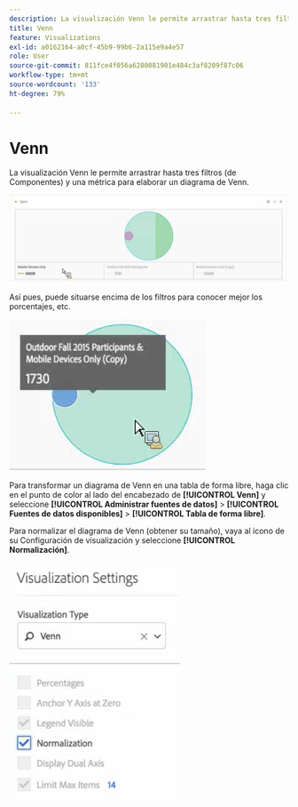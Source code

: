 ```yaml
---
description: La visualización Venn le permite arrastrar hasta tres filtros (de Componentes) y una métrica para elaborar un diagrama de Venn.
title: Venn
feature: Visualizations
exl-id: a0162164-a0cf-45b9-99b6-2a115e9a4e57
role: User
source-git-commit: 811fce4f056a6280081901e484c3af8209f87c06
workflow-type: tm+mt
source-wordcount: '133'
ht-degree: 79%

---
```


# Venn

La visualización Venn le permite arrastrar hasta tres filtros (de Componentes) y una métrica para elaborar un diagrama de Venn.

![Visualización Venn que incluye tres filtros.](assets/venn.png)

Así pues, puede situarse encima de los filtros para conocer mejor los porcentajes, etc.

![Visualización de Venn con información ampliada sobre el filtro para participantes de otoño de 2015.](assets/venn_hover.png)

Para transformar un diagrama de Venn en una tabla de forma libre, haga clic en el punto de color al lado del encabezado de **[!UICONTROL Venn]** y seleccione **[!UICONTROL Administrar fuentes de datos]** > **[!UICONTROL Fuentes de datos disponibles]** > **[!UICONTROL Tabla de forma libre]**.

Para normalizar el diagrama de Venn (obtener su tamaño), vaya al icono de su Configuración de visualización y seleccione **[!UICONTROL Normalización]**.

![Opción Configuración de visualización para el tipo de visualización: Diagrama de Venn.](assets/normalization.png)

